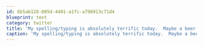 ```yaml
---
id: 6b5ab128-805d-4401-a1fc-a796913c71d4
blueprint: text
category: twitter
title: 'My spelling/typing is absolutely terrific today.  Maybe a beer would do me good.'
caption: 'My spelling/typing is absolutely terrific today.  Maybe a beer would do me good.'
---
```

